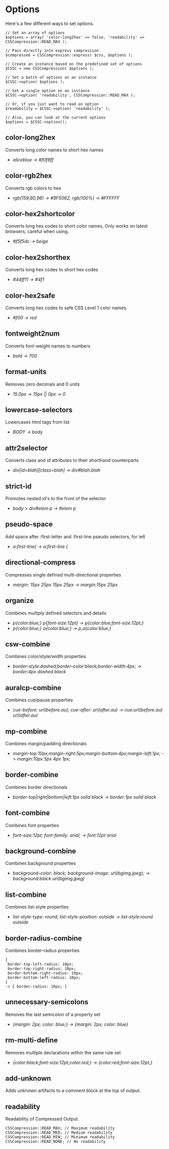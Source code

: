 Options
=========

Here's a few different ways to set options.

	// Set an array of options
	$options = array( 'color-long2hex' => false, 'readability' => CSSCompression::READ_MAX );

	// Pass directly into express compression
	$compressed = CSSCompression::express( $css, $options );

	// Create an instance based on the predefined set of options
	$CSSC = new CSSCompression( $options );

	// Set a batch of options on an instance
	$CSSC->option( $options );

	// Set a single option on an instance
	$CSSC->option( 'readability', CSSCompression::READ_MAX );

	// Or, if you just want to read an option
	$readability = $CSSC->option( 'readability' );

	// Also, you can look at the current options
	$options = $CSSC->option();


color-long2hex
--------------

Converts long color names to short hex names

 - *aliceblue -> #f0f8ff*


color-rgb2hex
-------------

Converts rgb colors to hex

 - *rgb(159,80,98) -> #9F5062, rgb(100%) -> #FFFFFF*


color-hex2shortcolor
--------------------

Converts long hex codes to short color names, Only works on latest browsers, careful when using.

 - *#f5f5dc -> beige*


color-hex2shorthex
------------------

Converts long hex codes to short hex codes

 - *#44ff11 -> #4f1*


color-hex2safe
--------------------

Converts long hex codes to safe CSS Level 1 color names.

 - *#f00 -> red*


fontweight2num
--------------

Converts font-weight names to numbers

 - *bold -> 700*


format-units
------------

Removes zero decimals and 0 units

 - *15.0px -> 15px || 0px -> 0*


lowercase-selectors
-------------------

Lowercases html tags from list

 - *BODY -> body*


attr2selector
-------------

Converts class and id attributes to their shorthand counterparts

 - *div[id=blah][class=blah] -> div#blah.blah*


strict-id
---------

Promotes nested id's to the front of the selector

 - *body > div#elem p -> #elem p*


pseudo-space
------------

Add space after :first-letter and :first-line pseudo selectors, for ie6

 - *a:first-line{ -> a:first-line {*


directional-compress
--------------------

Compresses single defined multi-directional properties

 - *margin: 15px 25px 15px 25px -> margin:15px 25px*


organize
--------

Combines multiply defined selectors and details

 - *p{color:blue;} p{font-size:12pt} -> p{color:blue;font-size:12pt;}*
 - *p{color:blue;} a{color:blue;} -> p,a{color:blue;}*



csw-combine
-----------

Combines color/style/width properties

 - *border-style:dashed;border-color:black;border-width:4px; -> border:4px dashed black*


auralcp-combine
---------------

Combines cue/pause properties

 - *cue-before: url(before.au); cue-after: url(after.au) -> cue:url(before.au) url(after.au)*


mp-combine
----------

Combines margin/padding directionals

 - *margin-top:10px;margin-right:5px;margin-bottom:4px;margin-left:1px; -> margin:10px 5px 4px 1px;*


border-combine
--------------

Combines border directionals

 - *border-top|right|bottom|left:1px solid black -> border:1px solid black*


font-combine
------------

Combines font properties

 - *font-size:12pt; font-family: arial; -> font:12pt arial*


background-combine
------------------

Combines background properties

 - *background-color: black; background-image: url(bgimg.jpeg); -> background:black url(bgimg.jpeg)*


list-combine
------------

Combines list-style properties

 - *list-style-type: round; list-style-position: outside -> list-style:round outside*


border-radius-combine
---------------------

Combines border-radius properties

	{
	 border-top-left-radius: 10px;
	 border-top-right-radius: 10px;
	 border-bottom-right-radius: 10px;
	 border-bottom-left-radius: 10px;
	}
	-> { border-radius: 10px; }


unnecessary-semicolons
---------------------- 
Removes the last semicolon of a property set

 - *{margin: 2px; color: blue;} -> {margin: 2px; color: blue}*


rm-multi-define
---------------

Removes multiple declarations within the same rule set

 - *{color:black;font-size:12pt;color:red;} -> {color:red;font-size:12pt;}*


add-unknown
-----------

Adds unknown artifacts to a comment block at the top of output.


readability
-----------

Readability of Compressed Output.

	CSSCompression::READ_MAX; // Maximum readability
	CSSCompression::READ_MED; // Medium readability
	CSSCompression::READ_MIN; // Minimum readability
	CSSCompression::READ_NONE; // No readability
